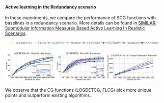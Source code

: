 #### Active learning in the Redundancy scenario
In these experiments, we compare the performance of SCG functions with baselines in a redundancy scenario.
More details can be found in [SIMILAR: Submodular Information Measures Based Active Learning In Realistic Scenarios](https://arxiv.org/abs/2107.00717).

![AUGMENT](../../../experiment_plots/similar_redundancy.PNG?raw=true)

We observe that the CG functions (LOGDETCG, FLCG) pick more unique points and outperform existing algorithms.
